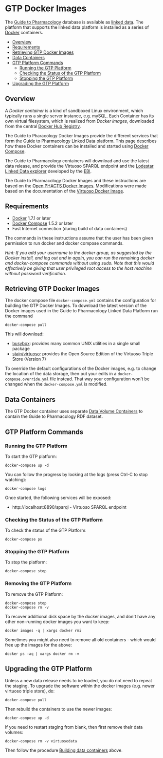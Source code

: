 # GTP Docker Images

The [Guide to Pharmacology](http://www.guidetopharmacology.org/) database is available as [linked data](https://www.w3.org/standards/semanticweb/data). The platform that supports the linked data platform is installed as a series of [Docker](http://docker.com/) containers.

- [Overview](#overview)
- [Requirements](#requirements)
- [Retrieving GTP Docker Images](#retrieving-gtp-docker-images)
- [Data Containers](#data-containers)
- [GTP Platform Commands](#GTP-platform-commands)
  - [Running the GTP Platform](#running-the-gtp-platform)
  - [Checking the Status of the GTP Platform](#checking-the-status-of-the-GTP-platform)
  - [Stopping the GTP Platform](#Stopping-the-GTP-platform)
- [Upgrading the GTP Platform](#Upgrading-the-GTP-Platform)

## Overview

A *Docker container* is a kind of sandboxed Linux environment, which typically runs a single server instance, e.g. mySQL. Each Container has its own virtual filesystem, which is realized from *Docker images*, downloaded from the central [Docker Hub Registry](https://registry.hub.docker.com/).

The Guide to Pharacology Docker Images provide the different services that form the Guide to Pharmacology Linked Data platform. This page describes how these Docker containers can be installed and started using [Docker Compose](http://docs.docker.com/compose/).

The Guide to Pharmacology containers will download and use the latest data release, and provide the Virtuoso SPARQL endpoint and the [Lodestar Linked Data explorer](http://ebispot.github.io/lodestar/) developed by the [EBI](http://www.ebi.ac.uk/).

The Guide to Pharmacology Docker Images and these instructions are based on the [Open PHACTS Docker Images](https://github.com/openphacts/ops-docker/blob/121f73d4cb561e1557c050f5ccb97db08b3c0a0d/README.md). Modifications were made based on the documentation of the [Virtuoso Docker Image](https://hub.docker.com/r/stain/virtuoso/).

## Requirements

- [Docker](https://docs.docker.com/installation/#installation) 1.7.1 or later
- [Docker Compose](http://docs.docker.com/compose/install/) 1.5.2 or later
- Fast Internet connection (during build of data containers)


The commands in these instructions assume that the user has been given permission to run docker and docker compose commands.

*Hint: If you add your username to the docker group, as suggested by the Docker install, and log out and in again, you can run the remaining docker and docker-compose commands without using sudo. Note that this would effectively be giving that user privileged root access to the host machine without password verification.*

## Retrieving GTP Docker Images

The docker compose file `docker-compose.yml` contains the configuration for building the GTP Docker Images. To download the latest version of the Docker images used in the Guide to Pharmacology Linked Data Platform run the command

```
docker-compose pull
```

This will download:

- [busybox](https://hub.docker.com/_/busybox/): provides many common UNIX utilities in a single small package
- [stain/virtuoso](https://registry.hub.docker.com/u/stain/virtuoso/): provides the Open Source Edition of the Virtuoso Triple Store (Version 7)

To override the default configurations of the Docker images, e.g. to change the location of the data storage, then put your edits in a `docker-compose.override.yml` file instead. That way your configuration won't be changed when the `docker-compose.yml` is modified.

## Data Containers

The GTP Docker container uses separate [Data Volume Containers](http://docs.docker.com/userguide/dockervolumes/#creating-and-mounting-a-data-volume-container) to contain the Guide to Pharmacology RDF dataset. 
## GTP Platform Commands

### Running the GTP Platform

To start the GTP platform:

```docker-compose up -d```

You can follow the progress by looking at the logs (press Ctrl-C to stop watching):

```docker-compose logs```

Once started, the following services will be exposed:

- http://localhost:8890/sparql - Virtuoso SPARQL endpoint

### Checking the Status of the GTP Platform

To check the status of the GTP Platform:

```docker-compose ps```

### Stopping the GTP Platform

To stop the platform:

```docker-compose stop```

### Removing the GTP Platform

To remove the GTP Platform:

```
docker-compose stop
docker-compose rm -v
```

To recover additional disk space by the docker images, and don't have any other non-running docker images you want to keep:

```
docker images -q | xargs docker rmi
```

Sometimes you might also need to remove all old containers - which would free up the images for the above:

```
docker ps -aq | xargs docker rm -v
```

## Upgrading the GTP Platform

Unless a new data release needs to be loaded, you do not need to repeat the staging. To upgrade the software within the docker images (e.g. newer virtuoso triple store), do:

```
docker-compose pull
```

Then rebuild the containers to use the newer images:

```
docker-compose up -d
```

If you need to restart staging from blank, then first remove their data volumes:

```
docker-compose rm -v virtuosodata
```

Then follow the procedure [Building data containers](#Data-Containers) above.